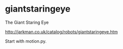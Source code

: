 giantstaringeye
===============

The Giant Staring Eye

http://jarkman.co.uk/catalog/robots/giantstaringeye.htm

Start with motion.py.
